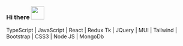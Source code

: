 <h3>Hi there <span> <img src="https://media.giphy.com/media/hvRJCLFzcasrR4ia7z/giphy.gif" width="35"> </span></h3>
<p> TypeScript | JavaScript | React | Redux Tk | JQuery | MUI | Tailwind | Bootstrap | CSS3 | Node JS | MongoDb </p>
